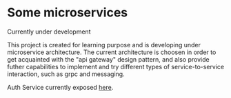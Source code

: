 # Some microservices

Currently under development

This project is created for learning purpose and is developing under microservice architecture. 
The current architecture is choosen in order to get acquainted with the  "api gateway" design pattern, 
and also provide futher capabilities to implement and try different types of service-to-service interaction, 
such as grpc and messaging.

Auth Service currently exposed </a>[here](http://130.255.170.24/docs#/)</a>.
